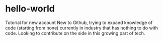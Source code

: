 # hello-world
Tutorial for new account
New to Github, trying to expand knowledge of code (starting from none) currently in industry that has nothing to do with code. Looking to contribute on the side in this growing part of tech.
